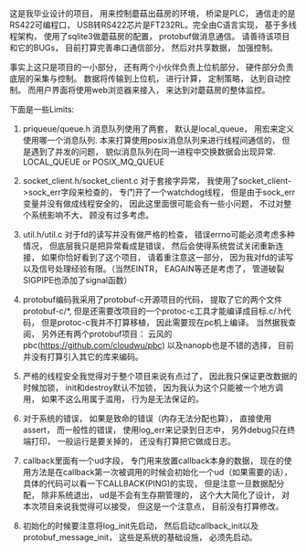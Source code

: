 这是我毕业设计的项目， 用来控制蘑菇出菇房的环境， 桥梁是PLC， 通信走的是RS422可编程口， USB转RS422芯片是FT232RL。完全由C语言实现， 基于多线程架构， 使用了sqlite3做蘑菇房的配置， protobuf做消息通信。 请善待该项目和它的BUGs， 目前打算完善串口通信部分， 然后对共享数据， 加强控制。

事实上这只是项目的一小部分， 还有两个小伙伴负责上位机部分， 硬件部分负责底层的采集与控制。 数据将传输到上位机， 进行计算， 定制策略， 达到自动控制。 而用户界面将使用web浏览器来接入， 来达到对蘑菇房的整体监控。

下面是一些Limits:

1. priqueue/queue.h 消息队列使用了两套， 默认是local_queue， 用宏来定义使用哪一个消息队列. 本来打算使用posix消息队列来进行线程间通信的， 但是遇到了并发的问题， 貌似消息队列在同一进程中交换数据会出现异常. LOCAL_QUEUE or POSIX_MQ_QUEUE

2. socket_client.h/socket_client.c 对于套接字异常， 我使用了socket_client->sock_err字段来检查的， 专门开了一个watchdog线程， 但是由于sock_err变量并没有做成线程安全的， 因此这里面很可能会有一些小问题， 不过对整个系统影响不大， 顾没有过多考虑。

3. util.h/util.c 对于fd的读写并没有做严格的检查， 错误errno可能必须考虑多种情况， 但底层我只是把异常看成是错误， 然后会使得系统尝试关闭重新连接， 如果你恰好看到了这个项目， 请着重注意这一部分， 因为我对fd的读写以及信号处理经验有限。（当然EINTR， EAGAIN等还是考虑了， 管道破裂SIGPIPE也添加了signal函数）

4. protobuf编码我采用了protobuf-c开源项目的代码， 提取了它的两个文件protobuf-c/*, 但是还需要改项目的一个protoc-c工具才能编译成目标.c/.h代码， 但是protoc-c我并不打算移植， 因此需要现在pc机上编译。 当然据我查阅， 另外还有两个protobuf项目： 云风的pbc(https://github.com/cloudwu/pbc) 以及nanopb也是不错的选择， 目前并没有打算引入其它的库来编码。

5. 严格的线程安全我觉得对于整个项目来说有点过了， 因此我只保证更改数据的时候加锁， init和destroy默认不加锁， 因为我认为这个只能被一个地方调用， 如果不这么用属于滥用， 行为是无法保证的。

6. 对于系统的错误， 如果是致命的错误（内存无法分配也算）， 直接使用assert， 而一般性的错误， 使用log_err来记录到日志中， 另外debug只在终端打印， 一般运行是要关掉的， 还没有打算把它做成日志。

7. callback里面有一个ud字段， 专门用来放置callback本身的数据， 现在的使用方法是在callback第一次被调用的时候会初始化一个ud（如果需要的话）， 具体的代码可以看一下CALLBACK(PING)的实现， 但是注意一旦数据配分配， 除非系统退出， ud是不会有生存期管理的， 这个大大简化了设计， 对本次项目来说我觉得可以接受， 但这是一个注意点， 目前没有打算修改。

8. 初始化的时候要注意将log_init先启动， 然后启动callback_init以及protobuf_message_init， 这些是系统的基础设施， 必须先启动。
